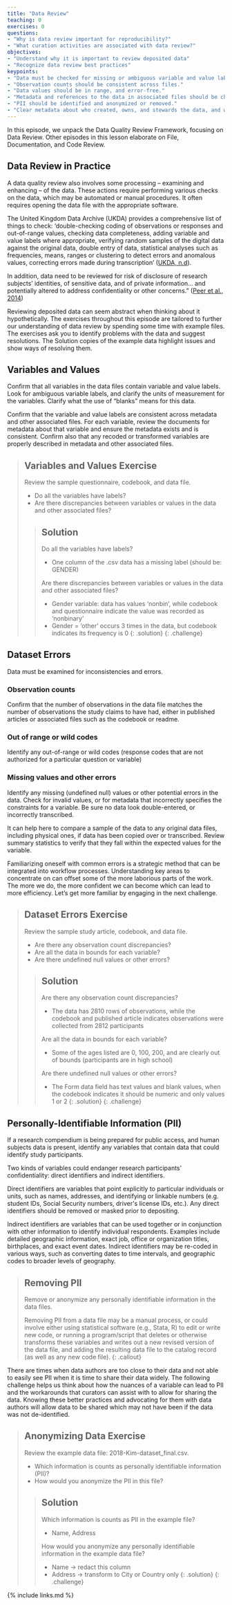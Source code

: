 ```yaml
---
title: "Data Review"
teaching: 0
exercises: 0
questions:
- "Why is data review important for reproducibility?"
- "What curation activities are associated with data review?"
objectives:
- "Understand why it is important to review deposited data"
- "Recognize data review best practices"
keypoints:
- "Data must be checked for missing or ambiguous variable and value labels."
- "Observation counts should be consistent across files."
- "Data values should be in range, and error-free."
- "Metadata and references to the data in associated files should be checked for consistency and accuracy."
- "PII should be identified and anonymized or removed."
- "Clear metadata about who created, owns, and stewards the data, and what the licensing terms are for reuse, should be created."
---
```

In this episode, we unpack the Data Quality Review Framework, focusing on Data Review. Other episodes in this lesson elaborate on File, Documentation, and Code Review.

## Data Review in Practice

A data quality review also involves some processing – examining and enhancing – of the data. These actions require performing various checks on the data, which may be automated or manual procedures. It often requires opening the data file with the appropriate software.

The United Kingdom Data Archive (UKDA) provides a comprehensive list of things to check: ‘double-checking coding of observations or responses and out-of-range values, checking data completeness, adding variable and value labels where appropriate, verifying random samples of the digital data against the original data, double entry of data, statistical analyses such as frequencies, means, ranges or clustering to detect errors and anomalous values, correcting errors made during transcription’ ([UKDA, n.d]()). 

In addition, data need to be reviewed for risk of disclosure of research subjects’ identities, of sensitive data, and of private information… and potentially altered to address confidentiality or other concerns.” ([Peer et al., 2014](https://doi.org/10.2218/ijdc.v9i1.317))

Reviewing deposited data can seem abstract when thinking about it hypothetically. The exercises throughout this episode are tailored to further our understanding of data review by spending some time with example files. The exercises ask you to identify problems with the data and suggest resolutions. The Solution copies of the example data highlight issues and show ways of resolving them.

## Variables and Values

Confirm that all variables in the data files contain variable and value labels. Look for ambiguous variable labels, and clarify the units of measurement for the variables. Clarify what the use of “blanks” means for this data.

Confirm that the variable and value labels are consistent across metadata and other associated files. For each variable, review the documents for metadata about that variable and ensure the metadata exists and is consistent. Confirm also that any recoded or transformed variables are properly described in metadata and other associated files.

> ## Variables and Values Exercise
>
> Review the sample questionnaire, codebook, and data file.
>
> - Do all the variables have labels?
> - Are there discrepancies between variables or values in the data and other associated files?
>
> > ## Solution
> >
> > Do all the variables have labels?
> > - One column of the .csv data has a missing label (should be: GENDER)
> > 
> > Are there discrepancies between variables or values in the data and other associated files?
> > - Gender variable: data has values ‘nonbin’, while codebook and questionnaire indicate the value was recorded as ‘nonbinary’ 
> > - Gender = ‘other’ occurs 3 times in the data, but codebook indicates its frequency is 0
> {: .solution}
{: .challenge}

## Dataset Errors

Data must be examined for inconsistencies and errors.

### Observation counts
Confirm that the number of observations in the data file matches the number of observations the study claims to have had, either in published articles or associated files such as the codebook or readme.

### Out of range or wild codes
Identify any out-of-range or wild codes (response codes that are not authorized for a particular question or variable)

### Missing values and other errors
Identify any missing (undefined null) values or other potential errors in the data. Check for invalid values, or for metadata that incorrectly specifies the constraints for a variable. Be sure no data look double-entered, or incorrectly transcribed.

It can help here to compare a sample of the data to any original data files, including physical ones, if data has been copied over or transcribed. Review summary statistics to verify that they fall within the expected values for the variable. 

Familiarizing oneself with common errors is a strategic method that can be integrated into workflow processes. Understanding key areas to concentrate on can offset some of the more laborious parts of the work. The more we do, the more confident we can become which can lead to more efficiency. Let’s get more familiar by engaging in the next challenge. 

> ## Dataset Errors Exercise
>
> Review the sample study article, codebook, and data file.
>
> - Are there any observation count discrepancies?
> - Are all the data in bounds for each variable?
> - Are there undefined null values or other errors?
>
> > ## Solution
> >
> > Are there any observation count discrepancies?
> > - The data has 2810  rows of observations, while the codebook and published article indicates observations were collected from 2812 participants
> >
> > Are all the data in bounds for each variable?
> > - Some of the ages listed are 0, 100, 200, and are clearly out of bounds (participants are in high school)
> >
> > Are there undefined null values or other errors?
> > - The Form data field has text values and blank values, when the codebook indicates it should be numeric and only values 1 or 2
> {: .solution}
{: .challenge}

## Personally-Identifiable Information (PII)

If a research compendium is being prepared for public access, and human subjects data is present, identify any variables that contain data that could identify study participants.

Two kinds of variables could endanger research participants' confidentiality: direct identifiers and indirect identifiers.

Direct identifiers are variables that point explicitly to particular individuals or units, such as names, addresses, and identifying or linkable numbers (e.g. student IDs, Social Security numbers, driver's license IDs, etc.). Any direct identifiers should be removed or masked prior to depositing.

Indirect identifiers are variables that can be used together or in conjunction with other information to identify individual respondents. Examples include detailed geographic information, exact job, office or organization titles, birthplaces, and exact event dates. Indirect identifiers may be re-coded in various ways, such as converting dates to time intervals, and geographic codes to broader levels of geography.

> ## Removing PII
> Remove or anonymize any personally identifiable information in the data files. 
>
> Removing PII from a data file may be a manual process, or could involve either using statistical software (e.g., Stata, R) to edit or write new code, or running a program/script that deletes or otherwise transforms these variables and writes out a new revised version of the data file, and adding the resulting data file to the catalog record (as well as any new code file).
{: .callout}

There are times when data authors are too close to their data and not able to easily see PII when it is time to share their data widely. The following challenge helps us think about how the nuances of a variable can lead to PII and the workarounds that curators can assist with to allow for sharing the data. Knowing these better practices and advocating for  them with data authors will allow data to be shared which may not have been if the data was not de-identified.

> ## Anonymizing Data Exercise
>
> Review the example data file: 2018-Kim-dataset_final.csv.
>
> - Which information is counts as personally identifiable information (PII)?
> - How would you anonymize the PII in this file?
>
> > ## Solution
> >
> > Which information is counts as PII in the example file?
> > - Name, Address
> >
> > How would you anonymize any personally identifiable information in the example data file?
> > - Name → redact this column
> > - Address → transform to City or Country only
> {: .solution}
{: .challenge}

{% include links.md %}